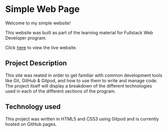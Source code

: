 # Simple Web Page 

Welcome to my simple website!

This website was built as part of the learning material for Fullstack Web Developer program.

Click [here](https://www.lakpagd.github.io/my-full-template/) to view the live website.

## Project Description

This site was reated in order to get familiar with common development tools like Git, GitHub & Gitpod, and how to use them to write and manage code.
The project itself will display a breakdown of the different technologies used in each of the different sections of the program.

## Technology used

This project was written in HTML5 and CSS3 using Gitpod and is currently hosted on GitHub pages.

